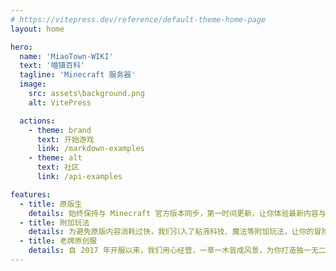 ```yaml
---
# https://vitepress.dev/reference/default-theme-home-page
layout: home

hero:
  name: 'MiaoTown-WIKI'
  text: '喵镇百科'
  tagline: 'Minecraft 服务器'
  image:
    src: assets\background.png
    alt: VitePress

  actions:
    - theme: brand
      text: 开始游戏
      link: /markdown-examples
    - theme: alt
      text: 社区
      link: /api-examples

features:
  - title: 原版生
    details: 始终保持与 Minecraft 官方版本同步，第一时间更新，让你体验最新内容与玩法。
  - title: 附加玩法
    details: 为避免原版内容消耗过快，我们引入了粘液科技、魔法等附加玩法，让你的冒险之旅永不枯燥。
  - title: 老牌原创服
    details: 自 2017 年开服以来，我们用心经营，一草一木皆成风景，为你打造独一无二的 Minecraft 家园。
---
```

